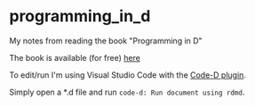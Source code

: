 # programming_in_d
My notes from reading the book "Programming in D"

The book is available (for free) [here](http://ddili.org/ders/d.en/index.html)

To edit/run I'm using Visual Studio Code with the [Code-D plugin](https://marketplace.visualstudio.com/items?itemName=webfreak.code-d).

Simply open a *.d file and run ```code-d: Run document using rdmd```.



